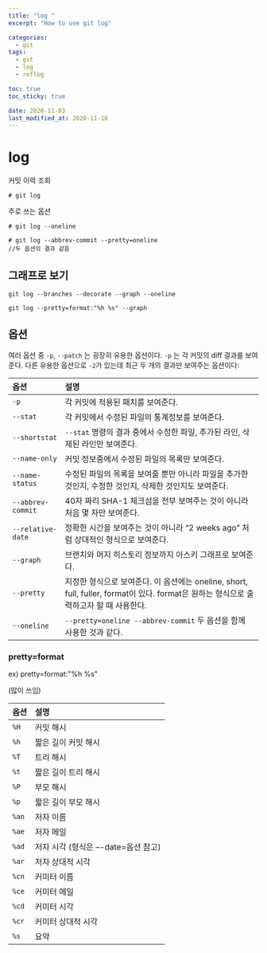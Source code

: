 ```yaml
---
title: "log "
excerpt: "How to use git log"

categories:
  - git
tags:
  - git
  - log
  - reflog

toc: true
toc_sticky: true

date: 2020-11-03
last_modified_at: 2020-11-16
---
```


#  log
커밋 이력 조회
```shell
# git log
```

주로 쓰는 옵션
```shell
# git log --oneline

# git log --abbrev-commit --pretty=oneline
//두 옵션의 결과 같음
```


## 그래프로 보기
```
git log --branches --decorate --graph --oneline

git log --pretty=format:"%h %s" --graph
```


## 옵션

 여러 옵션 중 `-p`, `--patch` 는 굉장히 유용한 옵션이다. `-p` 는 각 커밋의 diff 결과를 보여준다. 다른 유용한 옵션으로 `-2`가 있는데 최근 두 개의 결과만 보여주는 옵션이다:

| 옵션              | 설명                                                         |
| :---------------- | :----------------------------------------------------------- |
| `-p`              | 각 커밋에 적용된 패치를 보여준다.                            |
| `--stat`          | 각 커밋에서 수정된 파일의 통계정보를 보여준다.               |
| `--shortstat`     | `--stat` 명령의 결과 중에서 수정한 파일, 추가된 라인, 삭제된 라인만 보여준다. |
| `--name-only`     | 커밋 정보중에서 수정된 파일의 목록만 보여준다.               |
| `--name-status`   | 수정된 파일의 목록을 보여줄 뿐만 아니라 파일을 추가한 것인지, 수정한 것인지, 삭제한 것인지도 보여준다. |
| `--abbrev-commit` | 40자 짜리 SHA-1 체크섬을 전부 보여주는 것이 아니라 처음 몇 자만 보여준다. |
| `--relative-date` | 정확한 시간을 보여주는 것이 아니라 “2 weeks ago” 처럼 상대적인 형식으로 보여준다. |
| `--graph`         | 브랜치와 머지 히스토리 정보까지 아스키 그래프로 보여준다.    |
| `--pretty`        | 지정한 형식으로 보여준다. 이 옵션에는 oneline, short, full, fuller, format이 있다. format은 원하는 형식으로 출력하고자 할 때 사용한다. |
| `--oneline`       | `--pretty=oneline --abbrev-commit` 두 옵션을 함께 사용한 것과 같다. |


### pretty=format

ex) pretty=format:"%h %s"

(많이 쓰임)

| 옵션  | 설명                                |
| :---- | :----------------------------------|
| `%H`  | 커밋 해시                           |
| `%h`  | 짧은 길이 커밋 해시                 |
| `%T`  | 트리 해시                           |
| `%t`  | 짧은 길이 트리 해시                 |
| `%P`  | 부모 해시                           |
| `%p`  | 짧은 길이 부모 해시                 |
| `%an` | 저자 이름                           |
| `%ae` | 저자 메일                           |
| `%ad` | 저자 시각 (형식은 –-date=옵션 참고)   |
| `%ar` | 저자 상대적 시각                    |
| `%cn` | 커미터 이름                         |
| `%ce` | 커미터 메일                         |
| `%cd` | 커미터 시각                         |
| `%cr` | 커미터 상대적 시각                  |
| `%s`  | 요약                              |

